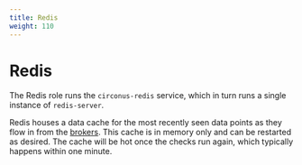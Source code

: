 ```yaml
---
title: Redis
weight: 110
---
```


# Redis

The Redis role runs the `circonus-redis` service, which in turn runs a single instance of `redis-server`.

Redis houses a data cache for the most recently seen data points as they flow in from the [brokers](/circonus/on-premises/roles-services/broker).  This cache is in memory only and can be restarted as desired. The cache will be hot once the checks run again, which typically happens within one minute.
